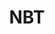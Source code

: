 ---
title: NBT
categories:
    - title: 基础
      color: blue
    - title: 巧思案例
      color: green
    - title: NBT深度解析
      color: red
---